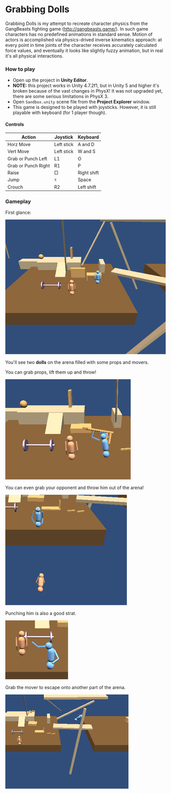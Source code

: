 # Grabbing Dolls #

Grabbing Dolls is my attempt to recreate character physics from the GangBeasts fighting game (http://gangbeasts.game/).
In such game characters has no predefined animations in standard sense.
Motion of actors is accomplished via physics-drived inverse kinematics approach:
at every point in time joints of the character receives accurately calculated force values,
and eventually it looks like slightly fuzzy animation,
but in real it's all physical interactions.

### How to play ###
- Open up the project in **Unity Editor**.
- **NOTE:** this project works in Unity 4.7.2f1,
but in Unity 5 and higher it's broken because of the vast changes in PhysX!
It was not upgraded yet,
there are some serious limitations in PhysX 3.
- Open `Sandbox.unity` scene file from the **Project Explorer** window.
- This game is designed to be played with joysticks.
However, it is still playable with keyboard (for 1 player though).

#### Controls ####
| Action              | Joystick   | Keyboard    |
|---------------------|------------|-------------|
| Horz Move           | Left stick | A and D     |
| Vert Move           | Left stick | W and S     |
| Grab or Punch Left  | L1         | O           |
| Grab or Punch Right | R1         | P           |
| Raise               | □          | Right shift |
| Jump                | ☓          | Space       |
| Crouch              | R2         | Left shift  |

### Gameplay ###
First glance:

![First look](Doc/Images/first-look.jpg)

You'll see two **dolls** on the arena filled with some props and movers.

You can grab props, lift them up and throw!

![Lift props](Doc/Images/lift-props.jpg)

You can even grab your opponent and throw him out of the arena!

![Throw opponent](Doc/Images/throw-opponent.jpg)

Punching him is also a good strat.

![Punches](Doc/Images/punches.jpg)

Grab the mover to escape onto another part of the arena.

![Grab escape](Doc/Images/grab-escape.jpg)
